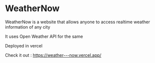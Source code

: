 # WeatherNow
WeatherNow is a website that allows anyone to access realtime weather information of any city

It uses Open Weather API for the same

Deployed in vercel

Check it out : https://weather---now.vercel.app/
